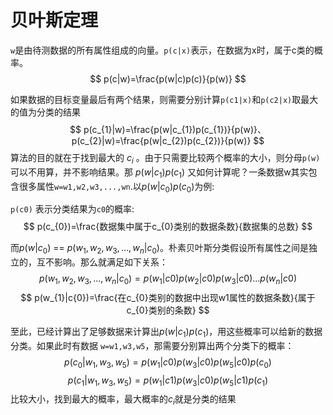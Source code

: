 # 贝叶斯定理
`w`是由待测数据的所有属性组成的向量。`p(c|x)`表示，在数据为x时，属于c类的概率。
$$
p(c|w)=\frac{p(w|c)p(c)}{p(w)}
$$

如果数据的目标变量最后有两个结果，则需要分别计算`p(c1|x)`和`p(c2|x)`取最大的值为分类的结果
$$
p(c_{1}|w)=\frac{p(w|c_{1})p(c_{1})}{p(w)}、
p(c_{2}|w)=\frac{p(w|c_{2})p(c_{2})}{p(w)}
$$
算法的目的就在于找到最大的 $c_{i}$ 。由于只需要比较两个概率的大小，则分母`p(w)`可以不用算，并不影响结果。那 $p(w|c_{1})p(c_{1})$ 又如何计算呢？一条数据w其实包含很多属性`w=w1,w2,w3,...,wn`.以$p(w|c_{0})p(c_{0})$为例:

`p(c0)` 表示分类结果为`c0`的概率:
$$
p(c_{0})=\frac{数据集中属于c_{0}类别的数据条数}{数据集的总数}
$$

而$p(w|c_{0})$ == $p(w_{1},w_{2},w_{3},...,w_{n}|c_{0})$。朴素贝叶斯分类假设所有属性之间是独立的，互不影响。那么就满足如下关系：
$$
p(w_{1},w_{2},w_{3},...,w_{n}|c_{0}) = p(w_{1}|c{0})p(w_{2}|c{0})p(w_{3}|c{0})...p(w_{n}|c{0}) 
$$ $$
p(w_{1}|c{0})=\frac{在c_{0}类别的数据中出现w1属性的数据条数}{属于c_{0}类别的条数}
$$

至此，已经计算出了足够数据来计算出$p(w|c_{1})p(c_{1})$，用这些概率可以给新的数据分类。如果此时有数据 `w=w1,w3,w5`，那需要分别算出两个分类下的概率：
$$
p(c_{0}|w_{1},w_{3},w_{5})=p(w_{1}|c{0})p(w_{3}|c{0})p(w_{5}|c{0})p(c_{0})
$$ $$
p(c_{1}|w_{1},w_{3},w_{5})=p(w_{1}|c{1})p(w_{3}|c{0})p(w_{5}|c{1})p(c_{1})
$$
比较大小，找到最大的概率，最大概率的$c_{i}$就是分类的结果

